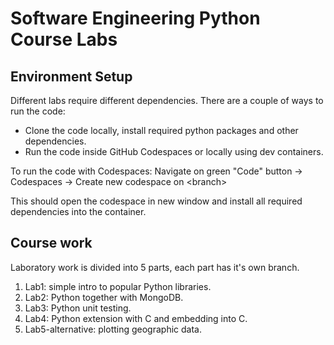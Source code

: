 # Software Engineering Python Course Labs

## Environment Setup

Different labs require different dependencies. There are a couple of ways to run the code:

- Clone the code locally, install required python packages and other dependencies.
- Run the code inside GitHub Codespaces or locally using dev containers.

To run the code with Codespaces: Navigate on green "Code" button -> Codespaces -> Create new codespace on \<branch\>

This should open the codespace in new window and install all required dependencies into the container.

## Course work

Laboratory work is divided into 5 parts, each part has it's own branch.

1. Lab1: simple intro to popular Python libraries.
2. Lab2: Python together with MongoDB.
3. Lab3: Python unit testing.
4. Lab4: Python extension with C and embedding into C.
5. Lab5-alternative: plotting geographic data.